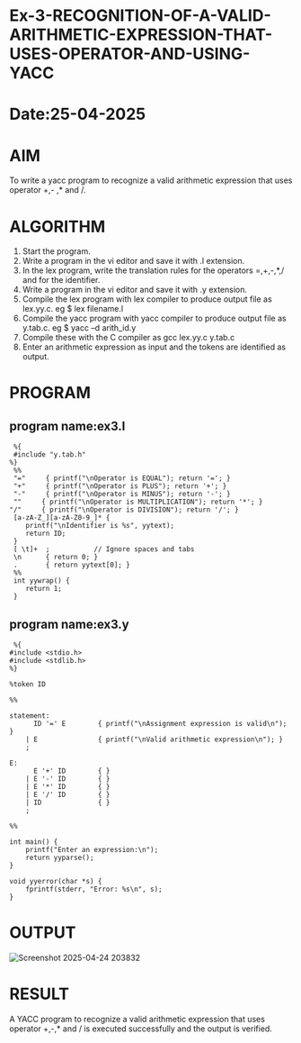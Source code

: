 # Ex-3-RECOGNITION-OF-A-VALID-ARITHMETIC-EXPRESSION-THAT-USES-OPERATOR-AND-USING-YACC
# Date:25-04-2025
# AIM
To write a yacc program to recognize a valid arithmetic expression that uses operator +,- ,* and /.
# ALGORITHM
1.	Start the program.
2.	Write a program in the vi editor and save it with .l extension.
3.	In the lex program, write the translation rules for the operators =,+,-,*,/ and for the identifier.
4.	Write a program in the vi editor and save it with .y extension.
5.	Compile the lex program with lex compiler to produce output file as lex.yy.c. eg $ lex filename.l
6.	Compile the yacc program with yacc compiler to produce output file as y.tab.c. eg $ yacc –d arith_id.y
7.	Compile these with the C compiler as gcc lex.yy.c y.tab.c
8.	Enter an arithmetic expression as input and the tokens are identified as output.
# PROGRAM
## program name:ex3.l
```
 %{
 #include "y.tab.h"
%}
 %%
 "="     { printf("\nOperator is EQUAL"); return '='; }
 "+"     { printf("\nOperator is PLUS"); return '+'; }
 "-"     { printf("\nOperator is MINUS"); return '-'; }
 ""     { printf("\nOperator is MULTIPLICATION"); return '*'; }  
"/"     { printf("\nOperator is DIVISION"); return '/'; }
 [a-zA-Z_][a-zA-Z0-9_]* {
    printf("\nIdentifier is %s", yytext);
    return ID;
 }
 [ \t]+  ;           // Ignore spaces and tabs
 \n      { return 0; }
 .       { return yytext[0]; }
 %%
 int yywrap() {
    return 1;
 }
```
## program name:ex3.y
```
 %{
#include <stdio.h>
#include <stdlib.h>
%}

%token ID

%%

statement:
      ID '=' E        { printf("\nAssignment expression is valid\n"); }
    | E               { printf("\nValid arithmetic expression\n"); }
    ;

E:
      E '+' ID        { }
    | E '-' ID        { }
    | E '*' ID        { }
    | E '/' ID        { }
    | ID              { }
    ;

%%

int main() {
    printf("Enter an expression:\n");
    return yyparse();
}

void yyerror(char *s) {
    fprintf(stderr, "Error: %s\n", s);
}
```
# OUTPUT
![Screenshot 2025-04-24 203832](https://github.com/user-attachments/assets/f199405b-d968-432d-900b-5811b1e19ab0)

# RESULT
A YACC program to recognize a valid arithmetic expression that uses operator +,-,* and / is executed successfully and the output is verified.
